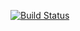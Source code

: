 [![Build Status](https://api.travis-ci.org/karlentwistle/lumiere.png?branch=master)](http://travis-ci.org/karlentwistle/lumiere)
